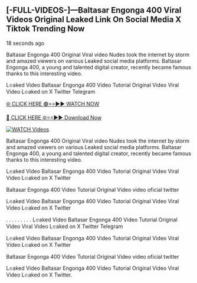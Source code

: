 ## [-FULL-VIDEOS-]—Baltasar Engonga 400 Viral Videos Original Leaked Link On Social Media X Tiktok Trending Now

18 seconds ago

Baltasar Engonga 400 Original Viral video Nudes took the internet by storm and amazed viewers on various Leaked social media platforms. Baltasar Engonga 400, a young and talented digital creator, recently became famous thanks to this interesting video.

L𝚎aked Video Baltasar Engonga 400 Video Tutorial Original Video Viral Video L𝚎aked on X Twitter Telegram

[🌐 CLICK HERE 🟢==►► WATCH NOW](https://usnews-daily.com/free-watch/?bo)

[🔴 CLICK HERE 🌐==►► Download Now](https://usnews-daily.com/free-watch/?bo)

[![WATCH Videos](https://i.imgur.com/ydURGbz.png)](https://usnews-daily.com/free-watch/?bo)

Baltasar Engonga 400 Original Viral video Nudes took the internet by storm and amazed viewers on various Leaked social media platforms. Baltasar Engonga 400, a young and talented digital creator, recently became famous thanks to this interesting video.

L𝚎aked Video Baltasar Engonga 400 Video Tutorial Original Video Viral Video L𝚎aked on X Twitter

Baltasar Engonga 400 Video Tutorial Original Video video oficial twitter

L𝚎aked Video Baltasar Engonga 400 Video Tutorial Original Video Viral Video L𝚎aked on X Twitter

. . . . . . . . . L𝚎aked Video Baltasar Engonga 400 Video Tutorial Original Video Viral Video L𝚎aked on X Twitter Telegram

L𝚎aked Video Baltasar Engonga 400 Video Tutorial Original Video Viral Video L𝚎aked on X Twitter

Baltasar Engonga 400 Video Tutorial Original Video video oficial twitter

L𝚎aked Video Baltasar Engonga 400 Video Tutorial Original Video Viral Video L𝚎aked on X Twitter.

